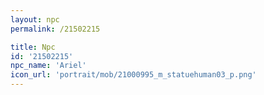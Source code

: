 ```yaml
---
layout: npc
permalink: /21502215

title: Npc
id: '21502215'
npc_name: 'Ariel'
icon_url: 'portrait/mob/21000995_m_statuehuman03_p.png'
---
```

